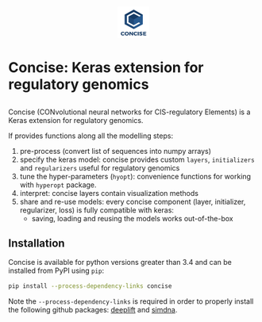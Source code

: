 <div align="center">
    <img src="docs/img/concise_logo_text.jpg" alt="Concise logo" height="64" width="64">
</div>


# Concise: Keras extension for regulatory genomics

## 

Concise (CONvolutional neural networks for CIS-regulatory Elements) is a Keras extension for regulatory genomics. 

If provides functions along all the modelling steps:

1. pre-process (convert list of sequences into numpy arrays)
2. specify the keras model: concise provides custom `layers`, `initializers` and `regularizers` useful for regulatory genomics
3. tune the hyper-parameters (`hyopt`): convenience functions for working with `hyperopt` package.
4. interpret: concise layers contain visualization methods
5. share and re-use models: every concise component (layer, initializer, regularizer, loss) is fully compatible with keras:
    -  saving, loading and reusing the models works out-of-the-box

<!-- TODO - include image of concise -->


## Installation

Concise is available for python versions greater than 3.4 and can be installed from PyPI using `pip`:

```sh
pip install --process-dependency-links concise
```

Note the `--process-dependency-links` is required in order to properly install the following github packages: [deeplift](https://github.com/kundajelab/deeplift) and [simdna](https://github.com/kundajelab/simdna/tarball/0.2#egg=simdna-0.2).

<!-- Make sure your keras is installed properly and configured with the backend of choice. -->
